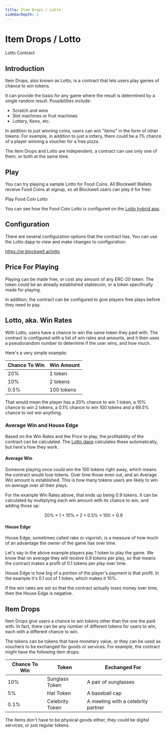 ```yaml
---
title: Item Drops / Lotto
sidebarDepth: 2
---
```


# Item Drops / Lotto

<Deployer code="fg6vws">Lotto Contract</Deployer>

## Introduction

Item Drops, also known as Lotto, is a contract that lets users play games of
chance to win tokens.

It can provide the basis for any game where the result is determined by a single
random result. Possibilities include:

- Scratch and wins
- Slot machines or fruit machines
- Lottery, Keno, etc.

In addition to just winning coins, users can win "items" in the form of other tokens.
For example, in addition to just a lottery, there could be a 1% chance of a player
winning a voucher for a free pizza.

The Item Drops and Lotto are independent, a contract can use only one of them, or
both at the same time.

## Play

You can try playing a sample Lotto for Food Coins. All Blockwell Wallets receive
Food Coins at signup, so all Blockwell users can play it for free:

<Qr code="4beui3">Play Food Coin Lotto</Qr>

You can see how the Food Coin Lotto is configured on the 
[Lotto hybrid app](https://qr.blockwell.ai/lotto?contract=0x52683A6789b294Da993FD48636707047cc104485&net=4).

## Configuration

There are several configuration options that the contract has. You can use the
Lotto dapp to view and make changes to configuration:

https://qr.blockwell.ai/lotto

## Price For Playing

Playing can be made free, or cost any amount of any ERC-20 token. The token could
be an already established stablecoin, or a token specifically made for playing.

In addition, the contract can be configured to give players free plays before
they need to pay.

## Lotto, aka. Win Rates

With Lotto, users have a chance to win the same token they paid with. The contract
is configured with a list of win rates and amounts, and it then uses a pseudorandom
number to determine if the user wins, and how much.

Here's a very simple example:

| Chance To Win | Win Amount |
|---------------|------------|
|           20% |    1 token |
|           10% |   2 tokens |
|          0.5% | 100 tokens |

That would mean the player has a 20% chance to win 1 token, a 10% chance to win
2 tokens, a 0.1% chance to win 100 tokens and a 69.5% chance to not win anything.

### Average Win and House Edge

Based on the Win Rates and the Price to play, the profitability of the contract
can be calculated. The [Lotto dapp](https://qr.blockwell.ai/lotto) calculates
these automatically, but here's how they work.

#### Average Win

Someone playing once could win the 100 tokens right away, which means the contract
would lose tokens. Over time those even out, and an Average Win amount is established.
This is how many tokens users are likely to win on average over all their plays.

For the example Win Rates above, that ends up being 0.9 tokens. It can be
calculated by multiplying each win amount with its chance to win, and adding those
up:

$$20\% \times 1 + 10\% \times 2 + 0.5\% \times 100 = 0.9$$

#### House Edge

House Edge, sometimes called rake or vigorish, is a measure of how much of an
advantage the owner of the game has over time.

Let's say in the above example players pay 1 token to play the game. We know that
on average they will receive 0.9 tokens per play, so that means the contract makes
a profit of 0.1 tokens per play over time.

House Edge is how big of a portion of the player's payment is that profit. In
the example it's 0.1 out of 1 token, which makes it 10%.

If the win rates are set so that the contract actually loses money over time,
then the House Edge is negative.

## Item Drops

Item Drops give users a chance to win tokens other than the one the paid with.
In fact, there can be any number of different tokens for users to win, each
with a different chance to win.

The tokens can be tokens that have monetary value, or they can be used as
vouchers to be exchanged for goods or services. For example, the contract
might have the following item drops:

| Chance To Win | Token | Exchanged For |
| ------------- | ----- | ------------- |
|           10% | Sunglass Token | A pair of sunglasses |
|            5% | Hat Token | A baseball cap |
|          0.1% | Celebrity Token | A meeting with a celebrity partner |

The items don't have to be physical goods either, they could be digital
services, or just regular tokens.
